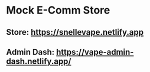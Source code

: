 # Mock E-Comm Store
## Store: https://snellevape.netlify.app
## Admin Dash: https://vape-admin-dash.netlify.app/


